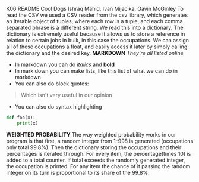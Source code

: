 K06 README
Cool Dogs
Ishraq Mahid, Ivan Mijacika, Gavin McGinley
To read the CSV we used a CSV reader from the csv library, which generates an iterable object of tuples, where each row is a tuple, and each comma separated phrase is a different string. We read this into a dictionary. The dictionary is extremely useful because it allows us to store a reference in relation to certain jobs in bulk, in this case the occupations. We can assign all of these occupations a float, and easily access it later by simply calling the dictionary and the desired key.
**MARKDOWN**
*They're all listed online*
* In markdown you can do *italics* and **bold**
* In mark down you can make lists, like this list of what we can do in markdown
* You can also do block quotes:
> Which isn't very useful in our opinion
* You can also do syntax highlighting 
```python
def foo(x):
	print(x)

```
**WEIGHTED PROBABILITY**
The way weighted probability works in our program is that first, a random integer from 1-998 is generated (occupations only total 99.8%). Then the dictionary storing the occupations and their percentages is iterated through. For every item, the percentage(times 10) is added to a total counter. If total exceeds the randomly generated integer, the occupation is printed. For any item the chance of it passing the random integer on its turn is proportional to its share of the 99.8%.
